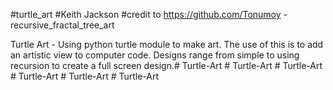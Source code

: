 #turtle_art
#Keith Jackson
#credit to https://github.com/Tonumoy - recursive_fractal_tree_art

Turtle Art - Using python turtle module to make art. The use of this is to add an artistic view to computer code. Designs range from simple to using recursion to create a full screen design.#   T u r t l e - A r t  
 #   T u r t l e - A r t  
 #   T u r t l e - A r t  
 #   T u r t l e - A r t  
 #   T u r t l e - A r t  
 #   T u r t l e - A r t  
 